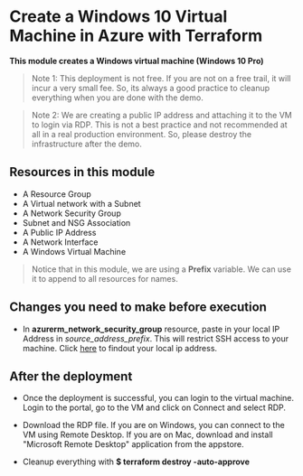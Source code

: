 # Create a Windows 10 Virtual Machine in Azure with Terraform

**This module creates a Windows virtual machine (Windows 10 Pro)**

> Note 1: This deployment is not free. If you are not on a free trail, it will incur a very small fee. So, its always a good practice to cleanup everything when you are done with the demo.

> Note 2: We are creating a public IP address and attaching it to the VM to login via RDP. This is not a best practice and not recommended at all in a real production environment. So, please destroy the infrastructure after the demo. 

## Resources in this module

- A Resource Group
- A Virtual network with a Subnet
- A Network Security Group
- Subnet and NSG Association
- A Public IP Address
- A Network Interface
- A Windows Virtual Machine

> Notice that in this module, we are using a **Prefix** variable. We can use it to append to all resources for names.


## Changes you need to make before execution

- In **azurerm_network_security_group** resource, paste in your local IP Address in *source_address_prefix*. This will restrict SSH access to your machine. Click [here](https://www.whatsmyip.org/) to findout your local ip address.

## After the deployment

- Once the deployment is successful, you can login to the virtual machine. Login to the portal, go to the VM and click on Connect and select RDP.
- Download the RDP file. If you are on Windows, you can connect to the VM using Remote Desktop. If you are on Mac, download and install "Microsoft Remote Desktop" application from the appstore.

- Cleanup everything with **$ terraform destroy -auto-approve**
